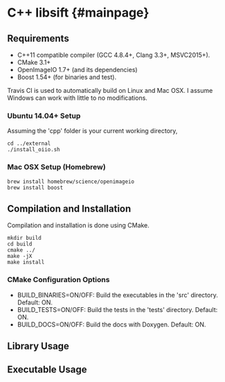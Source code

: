 # C++ libsift {#mainpage}

## Requirements

- C++11 compatible compiler (GCC 4.8.4+, Clang 3.3+, MSVC2015+).
- CMake 3.1+
- OpenImageIO 1.7+ (and its dependencies)
- Boost 1.54+ (for binaries and test).

Travis CI is used to automatically build on Linux and Mac OSX. I assume Windows can work with little to no modifications.

### Ubuntu 14.04+ Setup

Assuming the 'cpp' folder is your current working directory,

```
cd ../external
./install_oiio.sh
```

### Mac OSX Setup  (Homebrew)

```
brew install homebrew/science/openimageio
brew install boost
```

## Compilation and Installation

Compilation and installation is done using CMake.

```
mkdir build
cd build
cmake ../
make -jX
make install
```
### CMake Configuration Options

- BUILD_BINARIES=ON/OFF: Build the executables in the 'src' directory. Default: ON.
- BUILD_TESTS=ON/OFF: Build the tests in the 'tests' directory. Default: ON.
- BUILD_DOCS=ON/OFF: Build the docs with Doxygen. Default: ON.

## Library Usage

## Executable Usage
